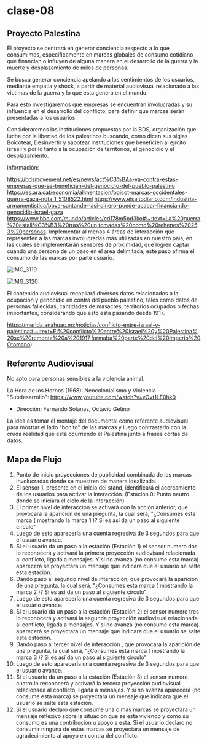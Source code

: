 # clase-08

## Proyecto Palestina

El proyecto se centrará en generar conciencia respecto a lo que consumimos, especificamente en marcas globales de consumo cotidiano que financian o influyen de alguna manera en el desarrollo de la guerra y la muerte y desplazamiento de miles de personas.

Se busca generar conciencia apelando a los sentimientos de los usuarios, mediante empatia y shock, a partir de material audiovisual relacionado a las victimas de la guerra y lo que esta genera en el mundo.

Para esto investigaremos que empresas se encuentran involucradas y su influencia en el desarrollo del conflicto, para definir que marcas serán presentadas a los usuarios.

Consideraremos las instituciones propuestas por la BDS, organización que lucha por la libertad de los palestinos buscando, como dicen sus siglas Boicotear, Desinvertir y sabotear instituciones que beneficien al ejrcito israelí y por lo tanto a la ocupación de territorios, el genocidio y el desplazamiento.

información:

https://bdsmovement.net/es/news/act%C3%BAa-ya-contra-estas-empresas-que-se-benefician-del-genocidio-del-pueblo-palestino
https://es.ara.cat/economia/alimentacion/boicot-marcas-occidentales-guerra-gaza-nota_1_5108522.html
https://www.elsaltodiario.com/industria-armamentistica/bbva-santander-asi-dinero-puede-acabar-financiando-genocidio-israel-gaza
https://www.bbc.com/mundo/articles/cd178m5pd3ko#:~:text=La%20guerra%20estall%C3%B3%20tras%20un,tomadas%20como%20rehenes%20253%20personas.
Implementar al menos 4 áreas de interacción que representen a las marcas involucradas más utilizadas en nuestro pais, en las cuales se implementarán sensores de proximidad, que logren captar cuando una persona de un paso en el area delimitada, este paso afirma el consumo de las marcas por parte usuario.

![IMG_3119](https://github.com/user-attachments/assets/1445ffab-daa6-4ba9-9602-62420e7ee6a0)

![IMG_3120](https://github.com/user-attachments/assets/65ebc3f7-8408-4102-898c-33825cb39809)

El contenido audiovisual recopilará diversos datos relacionados a la ocupacion y genocidio en contra del pueblo palestino, tales como datos de personas fallecidas, cantidades de masacres, territorios ocupados o fechas importantes, considerando que esto esta pasando desde 1917.

https://merida.anahuac.mx/noticias/conflicto-entre-israel-y-palestina#:~:text=El%20conflicto%20entre%20Israel%20y%20Palestina%20se%20remonta%20a%201917,formaba%20parte%20del%20Imperio%20Otomano).

## Referente Audiovisual
No apto para personas sensibles a la violencia animal.

La Hora de los Hornos (1968): Neocolonialismo y Violencia - "Subdesarrollo":
<https://www.youtube.com/watch?v=yOvt1LE0hk0>
  - Dirección: Fernando Solanas, Octavio Getino

La idea es tomar el montaje del documental como referente audiovisual para mostrar el lado "bonito" de las marcas y luego contrastarlo con la cruda realidad que está ocurriendo el Palestina junto a frases cortas de datos.



## Mapa de Flujo

1. Punto de inicio proyecciones de publicidad combinada de las marcas involucradas donde se muestren de manera idealizada.
2. El sensor 1, presente en el inicio del stand, identificará el acercamiento de los usuarios para activar la interacción. (Estación 0: Punto neutro donde se iniciara el ciclo de la interacción)
3. El primer nivel de interacción se activará con la acción anterior, que provocará la aparición de una pregunta, la cual será, "¿Consumes esta marca ( mostrando la marca 1 )? Si es así da un paso al siguiente circulo"
4. Luego de esto aparecería una cuenta regresiva de 3 segundos para que el usuario avance.
5. Si el usuario da un paso  a la estación (Estación 1) el sensor numero dos lo reconocerá y activará la primera proyección audiovisual relacionada al conflicto, ligada a mensajes. Y si no avanza (no consume esta marca) aparecerá  se proyectara un mensaje que indicara que el usuario se salte esta estación.
6. Dando paso al segundo  nivel de interacción, que provocará la aparición de una pregunta, la cual será, "¿Consumes esta marca ( mostrando la marca 2 )? Si es así da un paso al siguiente circulo"
7. Luego de esto aparecería una cuenta regresiva de 3 segundos para que el usuario avance.
8. Si el usuario da un paso  a la estación (Estación 2) el sensor numero tres lo reconocerá y activará la segunda proyección audiovisual relacionada al conflicto, ligada a mensajes. Y si no avanza (no consume esta marca) aparecerá se proyectara un mensaje que indicara que el usuario se salte esta estación.
9. Dando paso al tercer  nivel de interacción , que provocará la aparición de una pregunta, la cual será, "¿Consumes esta marca ( mostrando la marca 3 )? Si es así da un paso al siguiente circulo"
10. Luego de esto aparecería una cuenta regresiva de 3 segundos para que el usuario avance.
11. Si el usuario da un paso  a la estación (Estación 3) el sensor numero cuatro lo reconocerá y activará la tercera proyección audiovisual relacionada al conflicto, ligada a mensajes. Y si no avanza aparecerá (no consume esta marca) se proyectara un mensaje que indicara que el usuario se salte esta estación.
12. Si el usuario declaro que consume una o mas marcas se proyectara un mensaje reflexivo sobre la situacion que se esta viviendo y como su consumo es una contribucion u apoyo a esta. Si el usuario declaro no consumir ninguna de estas marcas se proyectara un mensaje de agradecimiento al apoyo en contra del conflicto.
